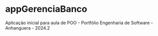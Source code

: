 # appGerenciaBanco
Aplicação inicial para aula de POO - Portfólio Engenharia de Software - Anhanguera - 2024.2
